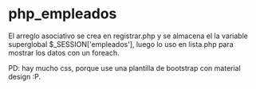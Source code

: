 # php_empleados

El arreglo asociativo se crea en registrar.php y se almacena el la variable superglobal $_SESSION['empleados'],
luego lo uso en lista.php para mostrar los datos con un foreach.

PD: hay mucho css, porque use una plantilla de bootstrap con material design :P.
